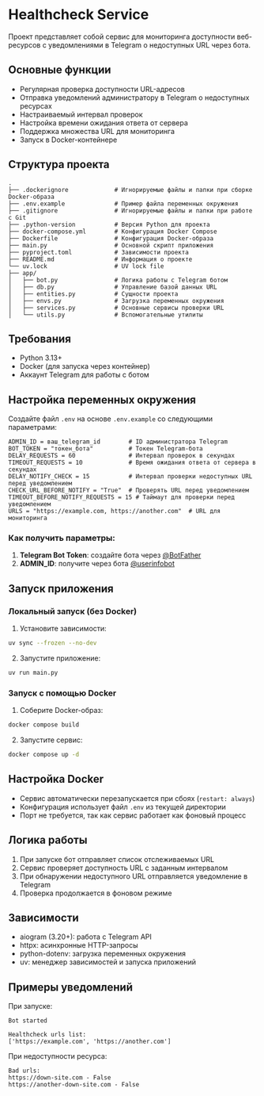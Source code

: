 # Healthcheck Service

Проект представляет собой сервис для мониторинга доступности веб-ресурсов с уведомлениями в Telegram о недоступных URL через бота.

## Основные функции
- Регулярная проверка доступности URL-адресов
- Отправка уведомлений администратору в Telegram о недоступных ресурсах
- Настраиваемый интервал проверок
- Настройка времени ожидания ответа от сервера
- Поддержка множества URL для мониторинга
- Запуск в Docker-контейнере

## Структура проекта

```
.
├── .dockerignore             # Игнорируемые файлы и папки при сборке Docker-образа
├── .env.example              # Пример файла переменных окружения
├── .gitignore                # Игнорируемые файлы и папки при работе с Git
├── .python-version           # Версия Python для проекта
├── docker-compose.yml        # Конфигурация Docker Compose
├── Dockerfile                # Конфигурация Docker-образа
├── main.py                   # Основной скрипт приложения
├── pyproject.toml            # Зависимости проекта
├── README.md                 # Информация о проекте
└── uv.lock                   # UV lock file
├── app/
│   ├── bot.py                # Логика работы с Telegram ботом
│   ├── db.py                 # Управление базой данных URL
│   ├── entities.py           # Сущности проекта
│   ├── envs.py               # Загрузка переменных окружения
│   ├── services.py           # Основные сервисы проверки URL
│   └── utils.py              # Вспомогательные утилиты
```

## Требования
- Python 3.13+
- Docker (для запуска через контейнер)
- Аккаунт Telegram для работы с ботом

## Настройка переменных окружения
Создайте файл `.env` на основе `.env.example` со следующими параметрами:

```
ADMIN_ID = ваш_telegram_id        # ID администратора Telegram
BOT_TOKEN = "токен_бота"          # Токен Telegram-бота
DELAY_REQUESTS = 60               # Интервал проверок в секундах
TIMEOUT_REQUESTS = 10             # Время ожидания ответа от сервера в секундах
DELAY_NOTIFY_CHECK = 15           # Интервал проверки недоступных URL перед уведомлением
CHECK_URL_BEFORE_NOTIFY = "True"  # Проверять URL перед уведомлением
TIMEOUT_BEFORE_NOTIFY_REQUESTS = 15 # Таймаут для проверки перед уведомлением
URLS = "https://example.com, https://another.com"  # URL для мониторинга
```


### Как получить параметры:
1. **Telegram Bot Token**: создайте бота через [@BotFather](https://t.me/BotFather)
2. **ADMIN_ID**: получите через бота [@userinfobot](https://t.me/userinfobot)

## Запуск приложения

### Локальный запуск (без Docker)
1. Установите зависимости:
```bash
uv sync --frozen --no-dev
```

2. Запустите приложение:
```bash
uv run main.py
```

### Запуск с помощью Docker
1. Соберите Docker-образ:
```bash
docker compose build
```

2. Запустите сервис:
```bash
docker compose up -d
```

## Настройка Docker
- Сервис автоматически перезапускается при сбоях (`restart: always`)
- Конфигурация использует файл `.env` из текущей директории
- Порт не требуется, так как сервис работает как фоновый процесс

## Логика работы
1. При запуске бот отправляет список отслеживаемых URL
2. Сервис проверяет доступность URL с заданным интервалом
3. При обнаружении недоступного URL отправляется уведомление в Telegram
4. Проверка продолжается в фоновом режиме

## Зависимости
- aiogram (3.20+): работа с Telegram API
- httpx: асинхронные HTTP-запросы
- python-dotenv: загрузка переменных окружения
- uv: менеджер зависимостей и запуска приложений

## Примеры уведомлений
При запуске:

```
Bot started

Healthcheck urls list:
['https://example.com', 'https://another.com']
```

При недоступности ресурса:

```
Bad urls:
https://down-site.com - False
https://another-down-site.com - False
```
